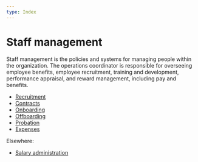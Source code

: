 ```yaml
---
type: Index
---
```


# Staff management

Staff management is the policies and systems for managing people within the organization. The operations coordinator is responsible for overseeing employee benefits, employee recruitment, training and development, performance appraisal, and reward management, including pay and benefits.

* [Recruitment](../recruitment/index.md)
* [Contracts](contracts.md)
* [Onboarding](onboarding.md)
* [Offboarding](offboarding.md)
* [Probation](probation.md)
* [Expenses](../staff-information/expense.md)

Elsewhere:

* [Salary administration](../financial-administration/salary-administration.md)